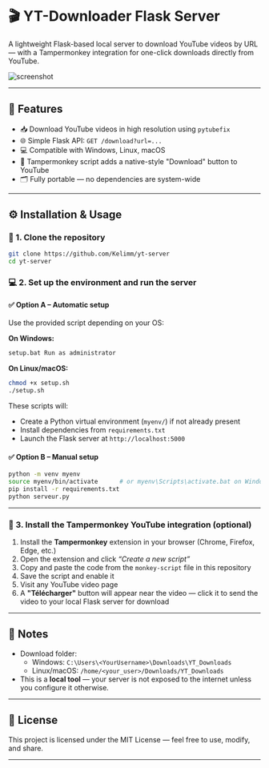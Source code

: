 # 🎬 YT-Downloader Flask Server

A lightweight Flask-based local server to download YouTube videos by URL — with a Tampermonkey integration for one-click downloads directly from YouTube.

![screenshot](https://github.com/user-attachments/assets/d187dede-8c97-4cda-8ef6-6a0bb49a1cc8)

---

## 🚀 Features

- 📥 Download YouTube videos in high resolution using `pytubefix`
- 🌐 Simple Flask API: `GET /download?url=...`
- 💻 Compatible with Windows, Linux, macOS
- 🧠 Tampermonkey script adds a native-style "Download" button to YouTube
- 🗂️ Fully portable — no dependencies are system-wide

---

## ⚙️ Installation & Usage

### 🔧 1. Clone the repository

```bash
git clone https://github.com/Kelimm/yt-server
cd yt-server
```

### 💻 2. Set up the environment and run the server

#### ✅ Option A – Automatic setup

Use the provided script depending on your OS:

**On Windows:**
```cmd
setup.bat Run as administrator
```

**On Linux/macOS:**
```bash
chmod +x setup.sh
./setup.sh
```

These scripts will:
- Create a Python virtual environment (`myenv/`) if not already present
- Install dependencies from `requirements.txt`
- Launch the Flask server at `http://localhost:5000`

#### ✅ Option B – Manual setup

```bash
python -m venv myenv
source myenv/bin/activate      # or myenv\Scripts\activate.bat on Windows
pip install -r requirements.txt
python serveur.py
```

---

### 🧩 3. Install the Tampermonkey YouTube integration (optional)

1. Install the **Tampermonkey** extension in your browser (Chrome, Firefox, Edge, etc.)
2. Open the extension and click *“Create a new script”*
3. Copy and paste the code from the `monkey-script` file in this repository
4. Save the script and enable it
5. Visit any YouTube video page
6. A **"Télécharger"** button will appear near the video — click it to send the video to your local Flask server for download

---

## 📌 Notes

- Download folder:
  - Windows: `C:\Users\<YourUsername>\Downloads\YT_Downloads`
  - Linux/macOS: `/home/<your_user>/Downloads/YT_Downloads`
- This is a **local tool** — your server is not exposed to the internet unless you configure it otherwise.

---

## 📄 License

This project is licensed under the MIT License — feel free to use, modify, and share.

---
